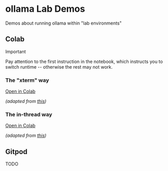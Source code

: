# ollama Lab Demos

Demos about running ollama within "lab environments"

## Colab

> [!IMPORTANT]  
> Pay attention to the first instruction in the notebook, which instructs you to switch runtime -- otherwise the rest may not work.

### The "xterm" way

[Open in Colab](https://colab.research.google.com/github/hemidactylus/ollama-lab-demos/blob/main/ollama1_xterm.ipynb)

_(adapted from [this](https://medium.com/@abonia/running-ollama-in-google-colab-free-tier-545609258453))_

### The in-thread way

[Open in Colab](https://colab.research.google.com/github/hemidactylus/ollama-lab-demos/blob/main/ollama2_threading.ipynb)

_(adapted from [this](https://github.com/5aharsh/collama/blob/main/Ollama_Setup.ipynb))_

## Gitpod

TODO